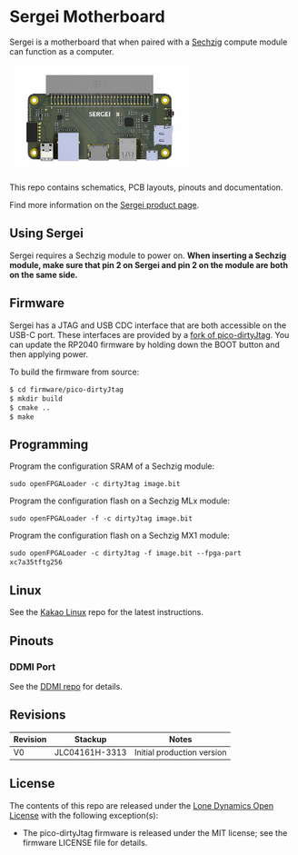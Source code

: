 # Sergei Motherboard

Sergei is a motherboard that when paired with a [Sechzig](https://github.com/machdyne/sechzig) compute module can function as a computer.

![Sergei](https://github.com/machdyne/sergei/blob/a9406f5da3839a59a756816429b2a4d7d1a4cc81/sergei.png)

This repo contains schematics, PCB layouts, pinouts and documentation.

Find more information on the [Sergei product page](https://machdyne.com/product/sergei-motherboard/).

## Using Sergei

Sergei requires a Sechzig module to power on. **When inserting a Sechzig module, make sure that pin 2 on Sergei and pin 2 on the module are both on the same side.**

## Firmware

Sergei has a JTAG and USB CDC interface that are both accessible on the USB-C port. These interfaces are provided by a [fork of pico-dirtyJtag](https://github.com/machdyne/sergei/tree/main/firmware). You can update the RP2040 firmware by holding down the BOOT button and then applying power.

To build the firmware from source:

```
$ cd firmware/pico-dirtyJtag
$ mkdir build
$ cmake ..
$ make
```

## Programming

Program the configuration SRAM of a Sechzig module:

```
sudo openFPGALoader -c dirtyJtag image.bit
```

Program the configuration flash on a Sechzig MLx module:

```
sudo openFPGALoader -f -c dirtyJtag image.bit
```

Program the configuration flash on a Sechzig MX1 module:

```
sudo openFPGALoader -c dirtyJtag -f image.bit --fpga-part xc7a35tftg256
```

## Linux

See the [Kakao Linux](https://github.com/machdyne/kakao) repo for the latest instructions.

## Pinouts

### DDMI Port

See the [DDMI repo](https://github.com/machdyne/ddmi) for details.

## Revisions

| Revision | Stackup | Notes |
| -------- | ------- | ----- |
| V0 | JLC04161H-3313 | Initial production version |

## License

The contents of this repo are released under the [Lone Dynamics Open License](LICENSE.md) with the following exception(s):

  * The pico-dirtyJtag firmware is released under the MIT license; see the firmware LICENSE file for details.
